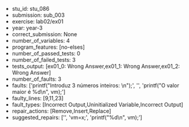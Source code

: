 - stu_id: stu_086	       
- submission: sub_003
- exercise: lab02/ex01
- year: year-3
- correct_submission: None
- number_of_variables: 4
- program_features: [no-elses] 
- number_of_passed_tests: 0
- number_of_failed_tests: 3
- tests_output: [ex01_0: Wrong Answer,ex01_1: Wrong Answer,ex01_2: Wrong Answer]
- number_of_faults: 3
- faults: ['printf("Introduz 3 números inteiros: \n");', '', 'printf("O valor maior é %d\n", vm);']
- faulty_lines: [9,11,23]
- fault_types: [Incorrect Output,Uninitialized Variable,Incorrect Output]
- repair_actions: [Remove,Insert,Replace] 
- suggested_repairs: ['', 'vm=x;', 'printf("%d\n", vm);']
